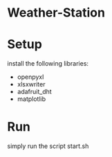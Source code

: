 # Weather-Station

# Setup

install the following libraries:

* openpyxl
* xlsxwriter
* adafruit_dht
* matplotlib

# Run

simply run the script start.sh
